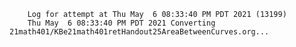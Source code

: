         Log for attempt at Thu May  6 08:33:40 PM PDT 2021 (13199)
        Thu May  6 08:33:40 PM PDT 2021 Converting 21math401/KBe21math401retHandout25AreaBetweenCurves.org...
